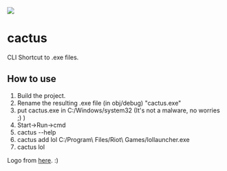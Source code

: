 <img src="https://upload.wikimedia.org/wikipedia/commons/thumb/0/05/Cactus_Logo.svg/2000px-Cactus_Logo.svg.png"/>

# cactus
CLI Shortcut to .exe files.


## How to use
1. Build the project.
2. Rename the resulting .exe file (in obj/debug) "cactus.exe" 
3. put cactus.exe in C:/Windows/system32 (It's not a malware, no worries ;) )
3. Start->Run->cmd
4. cactus --help
5. cactus add lol C:/Program\ Files/Riot\ Games/lollauncher.exe
6. cactus lol



Logo from [here](https://commons.wikimedia.org/wiki/File:Cactus_Logo.svg). :) 

